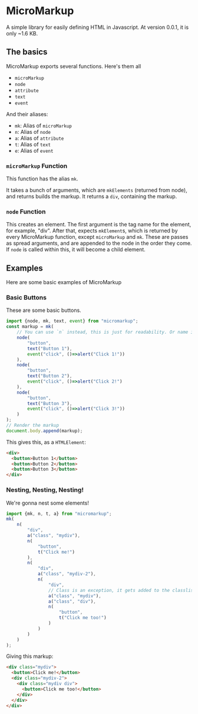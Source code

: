 # MicroMarkup
A simple library for easily defining HTML in Javascript. At version 0.0.1, it is only ~1.6 KB. 

## The basics
MicroMarkup exports several functions. 
Here's them all
- `microMarkup`
- `node`
- `attribute`
- `text`
- `event`

And their aliases:
- `mk`: Alias of `microMarkup`
- `n`: Alias of `node`
- `a`: Alias of `attribute`
- `t`: Alias of `text`
- `e`: Alias of `event`

### `microMarkup` Function
This function has the alias `mk`. 

It takes a bunch of arguments, which are `mkElements` (returned from node), and returns builds the markup. It returns a `div`, containing the markup. 
### `node` Function
This creates an element. 
The first argument is the tag name for the element, for example, "div".
After that,  expects `mkElement`s, which is returned by every MicroMarkup function, except `microMarkup` and `mk`.
These are passes as spread arguments, and are appended to the node in the order they come. If `node` is called within this, it will become a child element.
## Examples
Here are some basic examples of MicroMarkup
### Basic Buttons
These are some basic buttons.
```ts
import {node, mk, text, event} from "micromarkup";
const markup = mk(
    // You can use `n` instead, this is just for readability. Or name it yourself with `import x as y`.
    node(
        "button",
        text("Button 1"),
        event("click", ()=>alert("Click 1!"))
    ), 
    node(
        "button",
        text("Button 2"),
        event("click", ()=>alert("Click 2!")
    ),
    node(
        "button",
        text("Button 3"),
        event("click", ()=>alert("Click 3!"))
    )
);
// Render the markup
document.body.append(markup);
```
This gives this, as a `HTMLElement`: 
```html
<div>
  <button>Button 1</button>
  <button>Button 2</button>
  <button>Button 3</button>
</div>
```
### Nesting, Nesting, Nesting!
We're gonna nest some elements!
```ts
import {mk, n, t, a} from "micromarkup";
mk(
    n(
        "div",
        a("class", "mydiv"),
        n(
            "button",
            t("Click me!")
        ),
        n(
            "div",
            a("class", "mydiv-2"),
            n(
                "div", 
                // Class is an exception, it gets added to the classlist.
                a("class", "mydiv"),
                a("class", "div"),
                n(
                    "button",
                    t("Click me too!")
                )
            )
        )
    )
);
```
Giving this markup:
```html
<div class="mydiv">
  <button>Click me!</button>
  <div class="mydiv-2">
    <div class="mydiv div">
      <button>Click me too!</button>
    </div>
  </div>
</div>
```